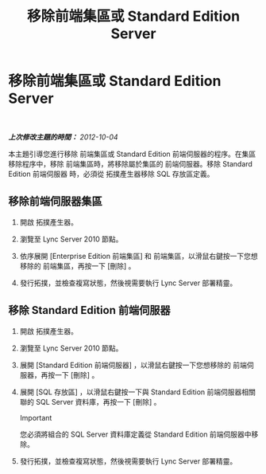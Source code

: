 ﻿---
title: 移除前端集區或 Standard Edition Server
TOCTitle: 移除前端集區或 Standard Edition Server
ms:assetid: 83c39a36-49a1-4ac6-9cc5-b0e441b1fdec
ms:mtpsurl: https://technet.microsoft.com/zh-tw/library/JJ688115(v=OCS.15)
ms:contentKeyID: 49890147
ms.date: 08/10/2015
mtps_version: v=OCS.15
ms.translationtype: HT
---

# 移除前端集區或 Standard Edition Server

 

_**上次修改主題的時間：** 2012-10-04_

本主題引導您進行移除 前端集區或 Standard Edition 前端伺服器的程序。在集區移除程序中，移除 前端集區時，將移除屬於集區的 前端伺服器。移除 Standard Edition 前端伺服器 時，必須從 拓撲產生器移除 SQL 存放區定義。

## 移除前端伺服器集區

1.  開啟 拓撲產生器。

2.  瀏覽至 Lync Server 2010 節點。

3.  依序展開 \[Enterprise Edition 前端集區\] 和 前端集區，以滑鼠右鍵按一下您想移除的 前端集區，再按一下 \[刪除\] 。

4.  發行拓撲，並檢查複寫狀態，然後視需要執行 Lync Server 部署精靈。

## 移除 Standard Edition 前端伺服器

1.  開啟 拓撲產生器。

2.  瀏覽至 Lync Server 2010 節點。

3.  展開 \[Standard Edition 前端伺服器\] ，以滑鼠右鍵按一下您想移除的 前端伺服器，再按一下 \[刪除\] 。

4.  展開 \[SQL 存放區\] ，以滑鼠右鍵按一下與 Standard Edition 前端伺服器相關聯的 SQL Server 資料庫，再按一下 \[刪除\] 。
    
    > [!IMPORTANT]  
    > 您必須將組合的 SQL Server 資料庫定義從 Standard Edition 前端伺服器中移除。
    


5.  發行拓撲，並檢查複寫狀態，然後視需要執行 Lync Server 部署精靈。

